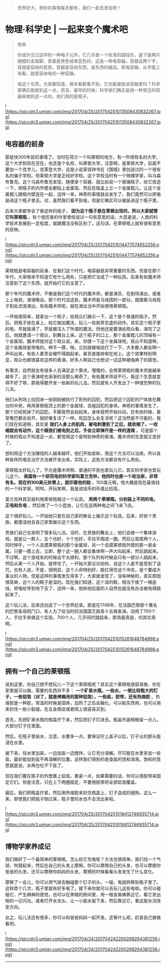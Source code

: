 > 世界好大，奇妙的事情每天都有，我们一起去发现吧！

# 物理·科学史 | 一起来变个魔术吧

> 徐来
> 
> 你或许见过这样的一种电子元件。它几乎是一个标准的圆柱形，底下是两只细细的金属脚，表面是黑色或者蓝色的。这是一种电容器。容器这两个字，容就是容纳的意思，容器是容纳东西，装东西的器皿。那电容器，从字面上来看，就是容纳电的一种容器。
> 
> 电这个东西，大家都知道，根本看都看不到，它也能被放进容器里吗？科学家确实能做到这一点，而且，最早的时候，科学家们确实是用一种常见的容器来做到这一点的。他们用的是瓶子。

![https://piccdn3.umiwi.com/img/201704/25/201704251013508430832267.jpg](https://piccdn3.umiwi.com/img/201704/25/201704251013508430832267.jpg)

## 电容器的前身

那是快300年前的事情了。当时在荷兰一个叫莱顿的地方，有一所很有名的大学，这个大学到现在还在，也还是个名校，叫莱顿大学。注意啊，是莱顿大学，前面不要加一个克字儿，克莱登大学，这是小说家钱钟书在《围城》里创造过的一个很有名的骗子学校。但莱顿大学是正经好学校。这个学校当时有一个物理学家，叫马森布鲁克。这个马森布鲁克发现，随便拿个容器，就比如说一个玻璃瓶子，给它改造一下，把瓶子的内外壁全都贴上金属箔，然后在瓶盖上立一个金属棍儿，让这个金属棍儿跟瓶内壁连在一起，这样一来，神奇的事情就会发生了，我们竟然可以把电装进这个瓶子里去。对，虽然我们看不到电，但是它确实可以被装进这个瓶子里。

后来大家都学会了做这样的瓶子， **因为这个瓶子是在莱顿出现的，所以大家就管它叫莱顿瓶** 。有个很厉害的作家曾经说过一句有意思的话，大意是说，人类的科学技术发展到一定程度，就跟魔法没有区别了。这句话，在莱顿瓶上就有很有意思的反映。

![https://piccdn3.umiwi.com/img/201704/25/201704251014477574652256.png](https://piccdn3.umiwi.com/img/201704/25/201704251014477574652256.png)

莱顿瓶是电容器的前身，在我们这个时代，电容器是非常重要的东西。但是在那个年代，大家根本不知道它有什么用处，只是把它当成了一种玩具。后来有些魔术师注意到了这个东西，就开始打它的主意了。

那个年代的魔术师，不像是我们这个时代的魔术师，都是演员，在剧场演出，或者上上电视，演演晚会。那个时代没这些，魔术师是马戏团的一部分。就跟着马戏班子到处流浪演出。有些魔术师呢，就在演出当中开始使用莱顿瓶。

一开始很简单，就拿出一个瓶子，给观众们展示一下，这个是个普通的瓶子。然后，把瓶子放在桌上，给它施加魔法，玩儿一些故弄玄虚的动作。其实这个瓶子里的电，早就装满了，早就被注入了所谓的魔法。但他还是要演给观众看，演完了之后，他就邀请一个观众，到舞台上来。这个瓶子的口上，那个金属棍儿的顶端有一个金属球。魔术师就对这个观众说，来，你摸一下这个金属球吧。观众不知道啊，这个金属球是带电的。伸手一摸，啪，立刻就被电给打了一下，大多数人都会啊一声叫出来，有些人甚至会被吓得跳起来，甚至直接摔倒在地上。这个效果特别明显，观众也都很喜欢这样的表演，好多人啊自己也想试一试这种被电麻了的感觉。

有需求，自然就会有很多人去满足这个需求。慢慢的，会用莱顿瓶的魔术师是越来越多了，这个表演呢也渐渐的没那么稀奇了。有些魔术师说不行，我这个生意就变得不好了呀，那我得要开发一些新的玩儿法。然后就有人开发出了一种很恐怖的玩儿法。

他们从刑场上拉回来一些刚刚被执行了死刑的囚犯。然后把这个囚犯的尸体放在舞台的中央，再用莱顿瓶顶上的那个金属球，去碰囚犯的身体。神奇的事情发生了，那个已经死掉了的囚犯，手脚竟然会抬起来，身体竟然开始抖动，在有些时候，甚至嘴巴都会张开，就好像复活了一样。死囚怎么会复活呢？这当然是不可能的，我们现在知道啊，其实是 **我们人身上的肌肉，被电刺激到了之后，就收缩了，一收缩就会有动作，这个跟我们被电到之后，手会立即弹开是一样的道理** 。可是那个时候的观众不知道这一点，都觉得这个是特别神奇的表演。魔术师的生意就又变好了。

想利用这个方法赚钱的人越来越坏，他们开始宣称，用这个方法可以治病，所以各种各样的电击治疗方法被开发出来。实际上，这些方法都没有什么用处。    

莱顿瓶太好玩儿了，不光是魔术师啊、普通的平民也爱玩儿它。其实科学家也爱玩儿这个。 **美国有一个研究电的科学家叫富兰克林，他同时也是一个政治家，非常有名，现在的100美元钞票上，就印着他的脸** 。100美元啊，他大概是现在最值钱的一个科学家。呵呵，开玩笑啊，我是说钱币的币值比较高。

富兰克林其实就利用莱顿瓶做过一个玩具。 **用两个莱顿瓶，分别装上不同的电，正电和负电** ，然后做了一个小昆虫，让它在这两种电之间飞来飞去。

这个很好玩儿。一开始他只是在自己家的聚会上展示这个玩具。后来，好些个贵族，都邀请他去自己家里展示这个东西。

贵族们自己也发明了很多玩儿法。当时，在贵族的舞会上，他们会做一个集体游戏。就是让一群人，五个也好，十个也好，手拉手围成一圈。然后让首尾两个人，同时伸手，一个人去摸莱顿瓶的那个金属球，另一个去摸莱顿瓶外壁的那一层金属。只要一摸上去，立即，整个这一圈人都会集体啊一声大叫起来，然后跳起来。不过啊，这个游戏有的时候会不太顺利，那个队列有时候会只有一部分人跳起来，然后从某一个人开始，就停住了。一开始大家议论纷纷，说这个人是不是受到了诅咒，也有人说，不是，很明显，这个人命特别好，能扛得住这个冲击，是个要成大事业的人物。但是这样的事情发生得多了，大家就发现了，没啥神秘的，其实原因很简单，这个人的鞋子是湿的。现在我们知道，这个湿的鞋，相当于接了一根底线，把电给导到地下去了，这样一来，他和他后面的人自然也就没有办法被电得跳起来了。

这个玩儿法，后来还创造了一个世界纪录。那是在1748年，在法国巴黎那个著名的巴黎圣母院门口，有人为了给当时的法国国王路易十五做表演，动用了700个人，手拉手来做这个实验。700个人，几乎同时跳起来，那场面真是，何其壮观啊。

![https://piccdn3.umiwi.com/img/201704/25/201704251015261648784998.png](https://piccdn3.umiwi.com/img/201704/25/201704251015261648784998.png)

## 拥有一个自己的莱顿瓶

说到这里，你自己想不想玩儿一下这个莱顿瓶呢？其实这个莱顿瓶很容易做，你在家里就可以做。需要的东西并不多： **一个矿泉水瓶，一些水，一根比较粗大的钉子，一些铝箔（对了，就是烤箱用的那种铝箔），一些盐，胶带，还有热熔胶** 。热熔胶是一种胶，常温的时候是固体，加热了之后会融化，可以粘东西用，也可以用来封住一些小裂缝。在五金商店或者网上很容易买到。

首先，先把矿泉水瓶的瓶盖拧下来，然后把钉子钉进去。瓶盖外面稍微留一点儿，大部分钉子在里面。

然后，在瓶子里装水，注意，水要多一点，要保证拧上盖子以后，钉子尖的那头能浸在水里。

接下来，往水里加盐，一边加盐一边搅拌，让它充分溶解。尽可能在水里多加一些盐，最好能加到盐不再溶解的位置。这样我们得到的是食盐的饱和溶液。饱和的意思就是说，水再也吃不下盐了。

现在我们要在瓶子的外壁裹上铝箔，裹紧一点，如果需要的话，你可以用胶带来固定它们。但是注意，只在上下两圈固定，不要用胶带将全部铝箔覆盖。

最后，我们把瓶盖拧紧，然后用热熔胶来封住瓶盖上，钉子造成的缝隙。这么一来，即使我们把瓶子倒过来，瓶子里的水也不会流出来啦。

![https://piccdn3.umiwi.com/img/201704/25/201704251018412746935714.jpg](https://piccdn3.umiwi.com/img/201704/25/201704251018412746935714.jpg)

## 博物学家养成记

我们做好了一个最简单的莱顿瓶，怎么给它充电呢？方法也很简单。我们找一个气球，吹鼓起来，然后在自己的头发上摩擦。你可以摩擦自己的头发，也可以摩擦你爸爸的头发，还可以摩擦你妈妈的头发，摩擦的时候看看头发发生了什么变化。

摩擦了一会儿，你可以用气球去触碰那个钉子的头。一碰，电就转移到瓶子里了。这样弄个几次，瓶子里就有好多电了。接下来你就可以去玩儿这些电啦。你可以碰碰它，产生麻麻的感觉。也可以在黑暗的房间里，用一根金属棒靠近它，看它发出啪的一记闪光。或者打开水龙头，让一小股水留下来，然后靠近它，看这股水流改变方向。

总之，玩儿法还有很多，你可以和爸爸妈妈一起开发。还等什么呢，赶紧自己做做看吧。    

![https://piccdn3.umiwi.com/img/201704/24/201704242200268264381256.jpg](https://piccdn3.umiwi.com/img/201704/24/201704242200268264381256.jpg)

---
